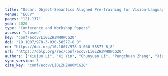 ```yaml
---
title: "Oscar: Object-Semantics Aligned Pre-training for Vision-Language Tasks."
venue: "ECCV"
pages: "121-137"
year: 2020
type: "Conference and Workshop Papers"
access: "closed"
key: "conf/eccv/Li0LZHZWH0WCG20"
doi: "10.1007/978-3-030-58577-8_8"
ee: "https://doi.org/10.1007/978-3-030-58577-8_8"
url: "https://dblp.org/rec/conf/eccv/Li0LZHZWH0WCG20"
authors: ["Xiujun Li", "Xi Yin", "Chunyuan Li", "Pengchuan Zhang", "Xiaowei Hu", "Lei Zhang", "Lijuan Wang", "Houdong Hu", "Li Dong", "Furu Wei", "Yejin Choi", "Jianfeng Gao"]
sync_version: 3
cite_key: "conf/eccv/Li0LZHZWH0WCG20"
---
```

